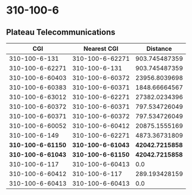 # 310-100-6
## Plateau Telecommunications


| CGI | Nearest CGI | Distance |
|-----|-------------|----------|
| 310-100-6-131 | 310-100-6-62271 | 903.745487359 |
| 310-100-6-62271 | 310-100-6-131 | 903.745487359 |
| 310-100-6-60403 | 310-100-6-60372 | 23956.8039698 |
| 310-100-6-60383 | 310-100-6-60371 | 1848.66664567 |
| 310-100-6-63012 | 310-100-6-62271 | 27382.0234396 |
| 310-100-6-60372 | 310-100-6-60371 | 797.534726049 |
| 310-100-6-60371 | 310-100-6-60372 | 797.534726049 |
| 310-100-6-60052 | 310-100-6-60412 | 20875.1555169 |
| 310-100-6-149 | 310-100-6-62271 | 4873.36731809 |
| **310-100-6-61150** | **310-100-6-61043** | **42042.7215858** |
| **310-100-6-61043** | **310-100-6-61150** | **42042.7215858** |
| 310-100-6-117 | 310-100-6-60413 | 0.0 |
| 310-100-6-60412 | 310-100-6-117 | 289.193428159 |
| 310-100-6-60413 | 310-100-6-60413 | 0.0 |
